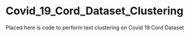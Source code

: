 # Covid_19_Cord_Dataset_Clustering
Placed here is code to perform text clustering  on Covid 19 Cord Dataset
